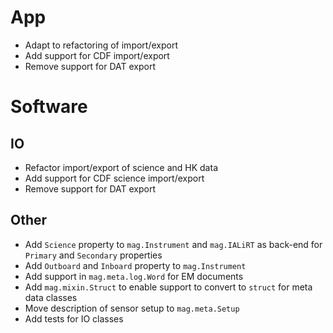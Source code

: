 # App

- Adapt to refactoring of import/export
- Add support for CDF import/export
- Remove support for DAT export

# Software

## IO

- Refactor import/export of science and HK data
- Add support for CDF science import/export
- Remove support for DAT export

## Other

- Add `Science` property to `mag.Instrument` and `mag.IALiRT` as back-end for `Primary` and `Secondary` properties
- Add `Outboard` and `Inboard` property to `mag.Instrument`
- Add support in `mag.meta.log.Word` for EM documents
- Add `mag.mixin.Struct` to enable support to convert to `struct` for meta data classes
- Move description of sensor setup to `mag.meta.Setup`
- Add tests for IO classes

